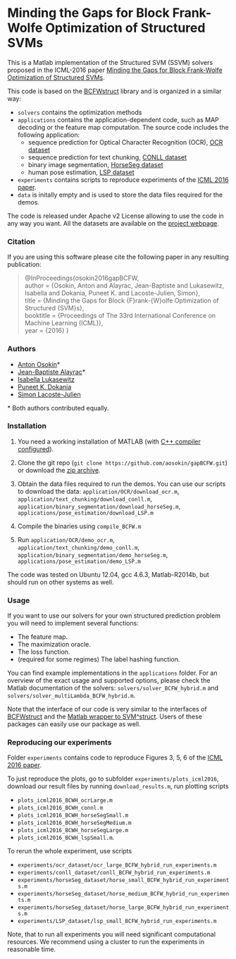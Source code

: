 # Minding the Gaps for Block Frank-Wolfe Optimization of Structured SVMs

This is a Matlab implementation of the Structured SVM (SSVM) solvers proposed in the ICML-2016 paper [Minding the Gaps for Block Frank-Wolfe Optimization of Structured SVMs](http://jmlr.org/proceedings/papers/v48/osokin16-supp.pdf).

This code is based on the [BCFWstruct](https://github.com/ppletscher/BCFWstruct) library and is organized in a similar way:

* `solvers` contains the optimization methods
* `applications` contains the application-dependent code, such as MAP decoding or the feature map computation. The source code includes the following application:
	- sequence prediction for Optical Character Recognition (OCR), [OCR dataset](http://ai.stanford.edu/~btaskar/ocr/)
	- sequence prediction for text chunking, [CONLL dataset](http://www.cnts.ua.ac.be/conll2000/chunking/)
	- binary image segmentation, [HorseSeg dataset](https://pub.ist.ac.at/~akolesnikov/HDSeg/)
	- human pose estimation, [LSP dataset](http://www.comp.leeds.ac.uk/mat4saj/lsp.html)
* `experiments` contains scripts to reproduce experiments of the [ICML 2016 paper](http://jmlr.org/proceedings/papers/v48/osokin16-supp.pdf).
* `data` is initally empty and is used to store the data files required for the demos.

The code is released under Apache v2 License allowing to use the code in any way you want.
All the datasets are available on the [project webpage](http://www.di.ens.fr/sierra/research/gapBCFW/).

### Citation

If you are using this software please cite the following paper in any resulting publication:

>@InProceedings{osokin2016gapBCFW, <br>
    author      = {Osokin, Anton and Alayrac, Jean-Baptiste and Lukasewitz, Isabella and Dokania, Puneet K. and Lacoste-Julien, Simon},<br>
    title       = {Minding the Gaps for Block {F}rank-{W}olfe Optimization of Structured {SVM}s},<br>
    booktitle   = {Proceedings of The 33rd International Conference on Machine Learning (ICML)},<br>
    year        = {2016} }

### Authors

* [Anton Osokin](http://www.di.ens.fr/~osokin/)*
* [Jean-Baptiste Alayrac](http://www.di.ens.fr/~alayrac/)*
* [Isabella Lukasewitz](https://www.linkedin.com/in/isabella-lukasewitz-19159359)
* [Puneet K. Dokania](http://puneetkdokania.github.io/)
* [Simon Lacoste-Julien](http://www.di.ens.fr/~slacoste/)

\* Both authors contributed equally.

### Installation

1. You need a working installation of MATLAB (with [C++ compiler configured](http://www.mathworks.com/help/matlab/matlab_external/what-you-need-to-build-mex-files.html)).

2. Clone the git repo (`git clone https://github.com/aosokin/gapBCFW.git`) or download the [zip archive](https://github.com/aosokin/gapBCFW/archive/master.zip).

3. Obtain the data files required to run the demos. You can use our scripts to download the data: `application/OCR/download_ocr.m`, `application/text_chunking/download_conll.m`, `application/binary_segmentation/download_horseSeg.m`, `applications/pose_estimation/download_LSP.m`

4. Compile the binaries using `compile_BCFW.m`

5. Run `application/OCR/demo_ocr.m`, `application/text_chunking/demo_conll.m`, `application/binary_segmentation/demo_horseSeg.m`, `applications/pose_estimation/demo_LSP.m`

The code was tested on Ubuntu 12.04, gcc 4.6.3, Matlab-R2014b, but should run on other systems as well.

### Usage

If you want to use our solvers for your own structured prediction problem you will need to implement several functions:

* The feature map.
* The maximization oracle.
* The loss function.
* (required for some regimes) The label hashing function.

You can find example implementations in the `applications` folder. For an overview of the exact usage and supported options, please check the Matlab documentation of the solvers: `solvers/solver_BCFW_hybrid.m` and `solvers/solver_multiLambda_BCFW_hybrid.m`.

Note that the interface of our code is very similar to the interfaces of [BCFWstruct](https://github.com/ppletscher/BCFWstruct) and the [Matlab wrapper to SVM^struct](http://www.robots.ox.ac.uk/~vedaldi//svmstruct.html).
Users of these packages can easily use our package as well.

### Reproducing our experiments

Folder `experiments` contains code to reproduce Figures 3, 5, 6 of the [ICML 2016 paper](http://jmlr.org/proceedings/papers/v48/osokin16-supp.pdf).

To just reproduce the plots, go to subfolder `experiments/plots_icml2016`, download our result files by running `download_results.m`, run plotting scripts
* `plots_icml2016_BCWH_ocrLarge.m`
* `plots_icml2016_BCWH_connl.m`
* `plots_icml2016_BCWH_horseSegSmall.m`
* `plots_icml2016_BCWH_horseSegMedium.m`
* `plots_icml2016_BCWH_horseSegLarge.m`
* `plots_icml2016_BCWH_lspSmall.m`.

To rerun the whole experiment, use scripts 
* `experiments/ocr_dataset/ocr_large_BCFW_hybrid_run_experiments.m`
* `experiments/conll_dataset/conll_BCFW_hybrid_run_experiments.m`
* `experiments/horseSeg_dataset/horse_small_BCFW_hybrid_run_experiments.m`
* `experiments/horseSeg_dataset/horse_medium_BCFW_hybrid_run_experiments.m`
* `experiments/horseSeg_dataset/horse_large_BCFW_hybrid_run_experiments.m`
* `experiments/LSP_dataset/lsp_small_BCFW_hybrid_run_experiments.m`

Note, that to run all experiments you will need significant computational resources. We recommend using a cluster to run the experiments in reasonable time.